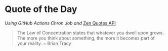 # Quote of the Day 
*Using GitHub Actions Chron Job and* [Zen Quotes API]( https://zenquotes.io/ )
> The Law of Concentration states that whatever you dwell upon grows. The more you think about something, the more it becomes part of your reality. ~ Brian Tracy
